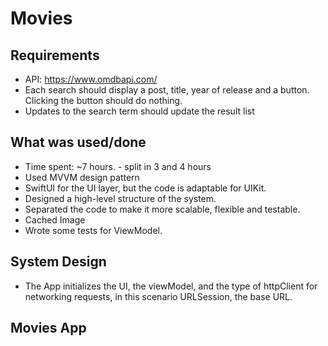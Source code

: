 # Movies

## Requirements
- API: https://www.omdbapi.com/
- Each search should display a post, title, year of release and a button. Clicking the button should do nothing.
- Updates to the search term should update the result list

## What was used/done
- Time spent: ~7 hours. - split in 3 and 4 hours
- Used MVVM design pattern
- SwiftUI for the UI layer, but the code is adaptable for UIKit.
- Designed a high-level structure of the system.
- Separated the code to make it more scalable, flexible and testable.
- Cached Image
- Wrote some tests for ViewModel.

## System Design
- The App initializes the UI, the viewModel, and the type of httpClient for networking requests, in this scenario URLSession, the base URL.

## Movies App

